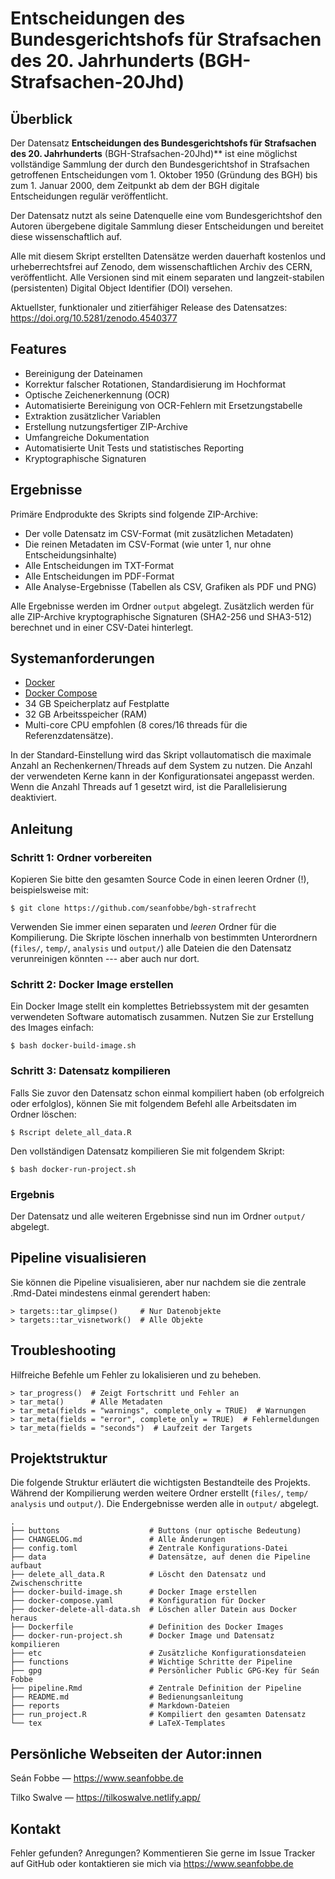# Entscheidungen des Bundesgerichtshofs für Strafsachen des 20. Jahrhunderts (BGH-Strafsachen-20Jhd)


## Überblick

Der Datensatz **Entscheidungen des Bundesgerichtshofs für Strafsachen des 20. Jahrhunderts** (BGH-Strafsachen-20Jhd)** ist eine möglichst vollständige Sammlung der durch den Bundesgerichtshof in Strafsachen getroffenen Entscheidungen vom 1. Oktober 1950 (Gründung des BGH) bis zum 1. Januar 2000, dem Zeitpunkt ab dem der BGH digitale Entscheidungen regulär veröffentlicht. 

Der Datensatz nutzt als seine Datenquelle eine vom Bundesgerichtshof den Autoren übergebene digitale Sammlung dieser Entscheidungen und bereitet diese wissenschaftlich auf.

Alle mit diesem Skript erstellten Datensätze werden dauerhaft kostenlos und urheberrechtsfrei auf Zenodo, dem wissenschaftlichen Archiv des CERN, veröffentlicht. Alle Versionen sind mit einem separaten und langzeit-stabilen (persistenten) Digital Object Identifier (DOI) versehen.

Aktuellster, funktionaler und zitierfähiger Release des Datensatzes: <https://doi.org/10.5281/zenodo.4540377>



## Features

- Bereinigung der Dateinamen
- Korrektur falscher Rotationen, Standardisierung im Hochformat
- Optische Zeichenerkennung (OCR)
- Automatisierte Bereinigung von OCR-Fehlern mit Ersetzungstabelle
- Extraktion zusätzlicher Variablen
- Erstellung nutzungsfertiger ZIP-Archive
- Umfangreiche Dokumentation
- Automatisierte Unit Tests und statistisches Reporting
- Kryptographische Signaturen


## Ergebnisse

Primäre Endprodukte des Skripts sind folgende ZIP-Archive:

- Der volle Datensatz im CSV-Format (mit zusätzlichen Metadaten)
- Die reinen Metadaten im CSV-Format (wie unter 1, nur ohne Entscheidungsinhalte)
- Alle Entscheidungen im TXT-Format
- Alle Entscheidungen im PDF-Format
- Alle Analyse-Ergebnisse (Tabellen als CSV, Grafiken als PDF und PNG)

Alle Ergebnisse werden im Ordner `output` abgelegt. Zusätzlich werden für alle ZIP-Archive kryptographische Signaturen (SHA2-256 und SHA3-512) berechnet und in einer CSV-Datei hinterlegt. 




## Systemanforderungen

- [Docker](https://docs.docker.com/get-docker/)
- [Docker Compose](https://docs.docker.com/compose/install/)
- 34 GB Speicherplatz auf Festplatte
- 32 GB Arbeitsspeicher (RAM)
- Multi-core CPU empfohlen (8 cores/16 threads für die Referenzdatensätze). 

In der Standard-Einstellung wird das Skript vollautomatisch die maximale Anzahl an Rechenkernen/Threads auf dem System zu nutzen. Die Anzahl der verwendeten Kerne kann in der Konfigurationsatei angepasst werden. Wenn die Anzahl Threads auf 1 gesetzt wird, ist die Parallelisierung deaktiviert.



## Anleitung


### Schritt 1: Ordner vorbereiten

Kopieren Sie bitte den gesamten Source Code in einen leeren Ordner (!), beispielsweise mit:

```
$ git clone https://github.com/seanfobbe/bgh-strafrecht
```

Verwenden Sie immer einen separaten und *leeren* Ordner für die Kompilierung. Die Skripte löschen innerhalb von bestimmten Unterordnern (`files/`, `temp/`, `analysis` und `output/`) alle Dateien die den Datensatz verunreinigen könnten --- aber auch nur dort.



### Schritt 2: Docker Image erstellen

Ein Docker Image stellt ein komplettes Betriebssystem mit der gesamten verwendeten Software automatisch zusammen. Nutzen Sie zur Erstellung des Images einfach:

```
$ bash docker-build-image.sh
```




### Schritt 3: Datensatz kompilieren

Falls Sie zuvor den Datensatz schon einmal kompiliert haben (ob erfolgreich oder erfolglos), können Sie mit folgendem Befehl alle Arbeitsdaten im Ordner löschen:

```
$ Rscript delete_all_data.R
```

Den vollständigen Datensatz kompilieren Sie mit folgendem Skript:

```
$ bash docker-run-project.sh
```





### Ergebnis

Der Datensatz und alle weiteren Ergebnisse sind nun im Ordner `output/` abgelegt.






## Pipeline visualisieren

Sie können die Pipeline visualisieren, aber nur nachdem sie die zentrale .Rmd-Datei mindestens einmal gerendert haben:

```
> targets::tar_glimpse()     # Nur Datenobjekte
> targets::tar_visnetwork()  # Alle Objekte
```





## Troubleshooting

Hilfreiche Befehle um Fehler zu lokalisieren und zu beheben.

```
> tar_progress()  # Zeigt Fortschritt und Fehler an
> tar_meta()      # Alle Metadaten
> tar_meta(fields = "warnings", complete_only = TRUE)  # Warnungen
> tar_meta(fields = "error", complete_only = TRUE)  # Fehlermeldungen
> tar_meta(fields = "seconds")  # Laufzeit der Targets
```




## Projektstruktur

Die folgende Struktur erläutert die wichtigsten Bestandteile des Projekts. Während der Kompilierung werden weitere Ordner erstellt (`files/`, `temp/` `analysis` und `output/`). Die Endergebnisse werden alle in `output/` abgelegt.


``` 
.
├── buttons                    # Buttons (nur optische Bedeutung)
├── CHANGELOG.md               # Alle Änderungen
├── config.toml                # Zentrale Konfigurations-Datei
├── data                       # Datensätze, auf denen die Pipeline aufbaut
├── delete_all_data.R          # Löscht den Datensatz und Zwischenschritte
├── docker-build-image.sh      # Docker Image erstellen
├── docker-compose.yaml        # Konfiguration für Docker
├── docker-delete-all-data.sh  # Löschen aller Datein aus Docker heraus
├── Dockerfile                 # Definition des Docker Images
├── docker-run-project.sh      # Docker Image und Datensatz kompilieren
├── etc                        # Zusätzliche Konfigurationsdateien
├── functions                  # Wichtige Schritte der Pipeline
├── gpg                        # Persönlicher Public GPG-Key für Seán Fobbe
├── pipeline.Rmd               # Zentrale Definition der Pipeline
├── README.md                  # Bedienungsanleitung
├── reports                    # Markdown-Dateien
├── run_project.R              # Kompiliert den gesamten Datensatz
└── tex                        # LaTeX-Templates

``` 

 
## Persönliche Webseiten der Autor:innen

Seán Fobbe — https://www.seanfobbe.de

Tilko Swalve — https://tilkoswalve.netlify.app/



## Kontakt

Fehler gefunden? Anregungen? Kommentieren Sie gerne im Issue Tracker auf GitHub oder kontaktieren sie mich via https://www.seanfobbe.de 
